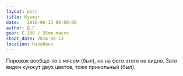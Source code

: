 ```yaml
---
layout: post
title: Кунжут
date:   2016-06-13 00:00:00
author: Д.Г.
gear: E-300 / 35mm macro
shoot_date: 2016-06-13
location: Нахабино
---
```


Пирожок вообще-то с мясом (был), но на фото этого не видно. Зато виден кунжут двух цветов, тоже прикольный (был).
